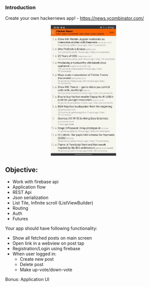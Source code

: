 ### Introduction

Create your own hackernews app! - https://news.ycombinator.com/

<center>
<img src="https://github.com/alem-01/alem_public/blob/master/resources/hackernews.jpeg?raw=true" style = "width: 210px !important; height: 420px !important;"/>
<!-- </center> -->
</center>

## Objective:

- Work with firebase api
- Application flow
- REST Api
- Json serialization
- List Tile, Infinite scroll (ListViewBuilder)
- Routing
- Auth
- Futures

Your app should have following functionality:

- Show all fetched posts on main screen
- Open link in a webview on post tap
- Registration/Login using firebase
- When user logged in:
    - Create new post
    - Delete post
    - Make up-vote/down-vote

Bonus: Application UI
